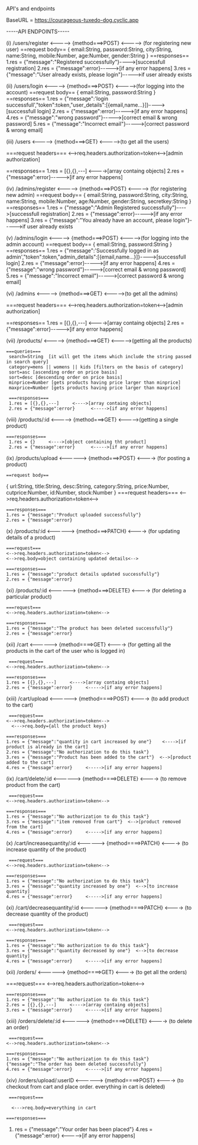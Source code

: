 API's and endpoints



BaseURL = https://courageous-tuxedo-dog.cyclic.app

-----API ENDPOINTS-----

(i)  /users/register <-----> {method===>POST} <----->  (for registering new user) 
   ==request body==
   {
    email:String,
    password:String,
    city:String,
    name:String,
    mobile:Number,
    age:Number,
    gender:String
    }
   ==responses==
     1.res = {"message":"Registered successfully"}---->[successfull registration]
     2.res = {"message":error}----->[if any error happens]
     3.res = {"message":"User already exists, please login"}----->if user already exists


(ii)  /users/login <-----> {method===>POST} <----->(for logging into the account)
   ==request body==
   {
    email:String,
    password:String
    }
   ==responses==
     1.res = {"message":'login successfull',"token":token,"user_details":[{email,name...}]}---->[successfull login]
     2.res = {"message":error}----->[if any error happens]
     4.res = {"message":"wrong password"}----->[correct email & wrong password]
     5.res = {"message":"Incorrect email"}----->[correct password & wrong email]


(iii)  /users <-----> {method===>GET} <----->(to get all the users)


   ===request headers===
    <-->req.headers.authorization=token<-->[admin authorization]


   ==responses==
     1.res = [{},{},---]     <---->[array containg objects]
     2.res = {"message":error}----->[if any error happens]


(iv) /admins/register <-----> {method===>POST} <----->  (for registering new admin) 
   ==request body==
   {
    email:String,
    password:String,
    city:String,
    name:String,
    mobile:Number,
    age:Number,
    gender:String,
    secretkey:String
    }
   ==responses==
     1.res = {"message":"Admin Registered successfully"}---->[successfull registration]
     2.res = {"message":error}----->[if any error happens]
     3.res = {"message":"You already have an account, please login"}----->if user already exists

(v)  /admins/login <-----> {method===>POST} <----->(for logging into the admin account)
   ==request body==
   {
    email:String,
    password:String
    }
   ==responses==
     1.res = {"message":'Successfully logged in as admin',"token":token,"admin_details":[{email,name...}]}---->[successfull login]
     2.res = {"message":error}----->[if any error happens]
     4.res = {"message":"wrong password"}----->[correct email & wrong password]
     5.res = {"message":"Incorrect email"}----->[correct password & wrong email]

(vi)  /admins <-----> {method===>GET} <----->(to get all the admins)


   ===request headers===
    <-->req.headers.authorization=token<-->[admin authorization]


   ==responses==
     1.res = [{},{},---]     <---->[array containg objects]
     2.res = {"message":error}----->[if any error happens]

(vii)  /products/ <-----> {method===>GET} <----->(getting all the products)
    
    ===queries===
     search=String  [it will get the items which include the string passed in search query]
     category=mens || womens || kids [filters on the basis of category]
     sort=asc [ascending order on price basis]
     sort=desc [descending order on price basis]
     minprice=Number [gets products having price larger than minprice]
     maxprice=Number [gets products having price larger than maxprice]
     
     ===responses===
     1.res = [{},{},---]     <---->[array containg objects]
     2.res = {"message":error}      <----->[if any error happens]


(viii) /products/:id    <-----> {method===>GET} <----->(getting a single product)

    ===responses===
     1.res = {}     <---->[object containing tht product]
     2.res = {"message":error}      <----->[if any error happens]


(ix) /products/upload <------> {method===>POST}  <----> (for posting a product)
    
    ==request body==
   {
    url:String,
    title:String,
    desc:String,
    category:String,
    price:Number,
    cutprice:Number,
    id:Number,
    stock:Number
    }
    ===request headers===
    <-->req.headers.authorization=token<-->

    ===responses===
    1.res = {"message":"Product uploaded successfully"}
    2.res = {"message":error}


(x) /products/:id <------> {method===>PATCH}  <----> (for updating details of a product)
    
    ===request===
    <-->req.headers.authorization=token<-->
    <-->req.body=object containing updated details<-->

    ===responses===
    1.res = {"message":"product details updated successfully"}   
    2.res = {"message":error}


(xi) /products/:id <------> {method===>DELETE}  <----> (for deleting a particular product)
    
    ===request===
    <-->req.headers.authorization=token<-->

    ===responses===
    1.res = {"message":"The product has been deleted successfully"}
    2.res = {"message":error}


(xii) /cart   <------>  {method====>GET}   <----> (for getting all the products in the cart of the user who is logged in)

     ===request===
    <-->req.headers.authorization=token<-->

    ===responses===
    1.res = [{},{},---]     <---->[array containg objects]
    2.res = {"message":error}     <----->[if any error happens]



(xiii) /cart/upload   <------>  {method====>POST}   <----> (to add product to the cart)

     ===request===
    <-->req.headers.authorization=token<-->
      <--->req.body={all the product keys}

    ===responses===
    1.res = {"message":"quantity in cart increased by one"}    <---->[if product is already in the cart]
    2.res = {"message":"No authorization to do this task"}  
    3.res = {"message":"Product has been added to the cart"}  <-->[product added to the cart]
    4.res = {"message":error}     <----->[if any error happens]


(ix) /cart/delete/:id   <------>  {method====>DELETE}   <----> (to remove product from the cart)

     ===request===
    <-->req.headers.authorization=token<-->

    ===responses===
    1.res = {"message":"No authorization to do this task"}
    3.res = {"message":"item removed from cart"}  <-->[product removed from the cart]
    4.res = {"message":error}     <----->[if any error happens]




(x) /cart/increasequantity/:id   <------>  {method====>PATCH}   <----> (to increase quantity of the product)

     ===request===
    <-->req.headers.authorization=token<-->

    ===responses===
    1.res = {"message":"No authorization to do this task"}
    3.res = {"message":"quantity increased by one"}  <-->[to increase quantity]
    4.res = {"message":error}     <----->[if any error happens]



(xi) /cart/decreasequantity/:id   <------>  {method====>PATCH}   <----> (to decrease quantity of the product)

     ===request===
    <-->req.headers.authorization=token<-->

    ===responses===
    1.res = {"message":"No authorization to do this task"}
    3.res = {"message":"quantity decreased by one"}  <-->[to decrease quantity]
    4.res = {"message":error}     <----->[if any error happens]


(xii) /orders/    <------>  {method====>GET}   <----> (to get all the orders)


   ===request===
    <-->req.headers.authorization=token<-->

    ===responses===
    1.res = {"message":"No authorization to do this task"}
    2.res = [{},{},---]     <---->[array containg objects]
    3.res = {"message":error}     <----->[if any error happens]



(xiii) /orders/delete/:id   <------>  {method====>DELETE}   <----> (to delete an order)

     ===request===
    <-->req.headers.authorization=token<-->

    ===responses===
    1.res = {"message":"No authorization to do this task"}
    {"message":"The order has been deleted successfully"}
    4.res = {"message":error}     <----->[if any error happens]


(xiv) /orders/upload/:userID  <------>  {method====>POST}   <----> (to checkout from cart and place order. everything in cart is deleted)

     ===request===

      <--->req.body=everything in cart

    ===responses===
   1. res = {"message":"Your order has been placed"}
    4.res = {"message":error}     <----->[if any error happens]